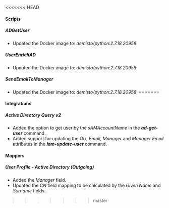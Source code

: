 
<<<<<<< HEAD
#### Scripts
##### ADGetUser
- Updated the Docker image to: *demisto/python:2.7.18.20958*.
##### UserEnrichAD
- Updated the Docker image to: *demisto/python:2.7.18.20958*.
##### SendEmailToManager
- Updated the Docker image to: *demisto/python:2.7.18.20958*.
=======
#### Integrations
##### Active Directory Query v2
- Added the option to get user by the *sAMAccountName* in the ***ad-get-user*** command.
- Added support for updating the *OU*, *Email*, *Manager* and *Manager Email* attributes in the ***iam-update-user*** command.

#### Mappers
##### User Profile - Active Directory (Outgoing)
- Added the *Manager* field.
- Updated the *CN* field mapping to be calculated by the *Given Name* and *Surname* fields.
>>>>>>> master
